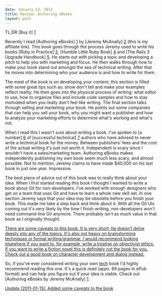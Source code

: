 ```yaml
---
date: January 13, 2011
title: Review: Authoring eBooks
layout: post
---
```


TL;DR [Buy it] [1]

Recently I read [Authoring eBooks] [1] by [Jeremy McAnally] [2] (this is my affiliate link). This book goes through the process Jeremy used to write his books [Ruby in Practice] [3], [Humble Little Ruby Book] [4] and [The Rails 3 Upgrade Handbook] [5]. He starts out with picking a topic and developing a pitch to help you with marketing and focus. He then walks through how to make your book stand out amongst the sea of technical writing. After that he moves into determining who your audience is and how to write for them.

The meat of the book is on developing your content; this section is filled with some great tips such as: show don't tell and make your examples reflect reality. He then goes into the physical process of writing: what editor to use, how to organize files and include code samples and how to stay motivated when you really don't feel like writing. The final section talks through selling and marketing your book. He points out some companies that can help you sell your book, why you might want a publisher and how to analyze your marketing efforts to determine what's working and what's not.

When I read this I wasn't sure about writing a book. I've spoken to [a number] [6] of [successful technical] [7] authors who have advised to never write a technical book for the money. Between publishers' fees and the cost of the actual writing it's just not worth it. Independent is scary since I wouldn't have a sales/marketing team. Authoring eBooks makes independently publishing my own book seem much less scary, and almost possible. Not to mention, Jeremy claims to have made $40,000 on his last book in just one year. Impressive.

The best piece of advice out of this book was to really think about your idea. When I first started reading this book I thought I wanted to write a book about Git for non-developers. I've worked with enough designers who get on a team that uses Git and have to learn a whole new skill set. In one section Jeremy says that your idea may be obsolete before you finish your book. This made me take a step back and think about it. With all the Git UIs coming out it's very likely by the time I finish writing, non-developers won't need command-line Git anymore. There probably isn't as much value in that book as I originally thought.

<ins datetime="2011-01-15">
  There are some caveats to this book. It is very short; he doesn't delve deeply into any of the topics. It's also not heavy on brainstorming techniques or formal writing/grammar. I would recommend looking elsewhere if you want to, for example, write a treatise on objectivist ethics. If you want to write a fiction novel this is definitely not the book for you. Check out a good book on character development and dialog instead.
</ins>

So, if you've ever considered writing your own <ins datetime="2011-01-15">tech</ins> book I'd highly recommend reading this one. It's a quick read (appx. 89 pages in ePub format) and can help you figure out if your idea is viable. Check out [Authoring eBooks by Jeremy McAnally] [1].

[1]: https://www.e-junkie.com/ecom/gb.php?cl=148240&c=ib&aff=148878
[2]: http://www.jeremymcanally.com/
[3]: http://www.manning.com/mcanally/
[4]: http://www.humblelittlerubybook.com/
[5]: http://www.railsupgradehandbook.com/
[6]: http://meyerweb.com/
[7]: http://obiefernandez.com/

<ins datetime="2011-01-15">Update (2011-01-15): Added some caveats to the book</ins>
